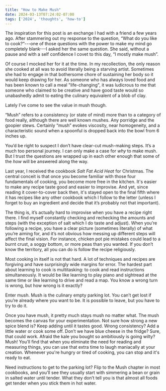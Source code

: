 ```yaml
---
title: "How to Make Mush"
date: 2024-03-13T07:24:02-07:00
tags: ['2024', 'thoughts', 'how-to']
---
```


The inspiration for this post is an exchange I had with a friend a few years ago. After stammering out my response to the question, “What do you like to cook?”---one of those questions with the power to make my mind go completely blank---I asked her the same question. She said, without a pause and with a self confidence I covet to this day, “I mostly make mush”.

Of course I mocked her for it at the time. In my recollection, the only reason she cooked at all was to avoid literally being a starving artist. Sometimes she had to engage in that bothersome chore of sustaining her body so it would keep drawing for her. As someone who has always loved food and has been known to call a meal "life-changing", it was ludicrous to me that someone who claimed to be creative and have good taste would so unabashedly admit to eating the culinary equivalent of a blob of clay.

Lately I’ve come to see the value in mush though.

“Mush” refers to a consistency (or state of mind) more than to a category of food really, although there are well known mushes. Any porridge and the goopier stews. Certainly “mush” evokes viscosity, near homogeneity, and a characteristic sound when a spoonful is dropped back into the bowl from 6 inches up.

You’d be right to suspect I don’t have clear-cut mush-making steps. It’s a much too personal journey. I can only make a case for *why* to make mush. But I trust the questions are wrapped up in each other enough that some of the *how* will be answered along the way.

Last year, I received the cookbook *Salt Fat Acid Heat* for Christmas. The central conceit is that once you become familiar with those four fundamentals of cooking, you become more free in the kitchen. It's easier to make any recipe taste good and easier to improvise. And yet, since reading it cover-to-cover back then, it's stayed open to the final fifth where it has recipes like any other cookbook which I follow to the letter (unless I forget to buy an ingredient and decide that it’s probably not that important).

The thing is, it’s actually hard to improvise when you have a recipe right there. I find myself constantly checking and rechecking the amounts and steps (with the exception of salt which I do taste and adjust). When you’re following a recipe, you have a clear picture (sometimes literally) of what you’re aiming for, and it’s not obvious how messing up different steps will affect the final vision. For instance, chicken pot pie mistakes could lead to a burnt crust, a soggy bottom, or more peas than you wanted. If you don’t know the territory, all you can do is follow the recipe religiously.

Most cooking in itself is not that hard. A lot of techniques and recipes are forgiving and have surprisingly wide margins for error. The hardest part about learning to cook is multitasking: to cook and read instructions simultaneously. It would be like learning to play piano and sightread at the same time or like learning to drive and read a map. You know a wrong turn is wrong, but how wrong is it exactly?

Enter mush. Mush is the culinary empty parking lot. You can’t get lost if you’re already where you want to be. It is possible to leave, but you have to try to do it.

Once you have mush, it pretty much stays mush no matter what. The mush becomes the canvas for your experimentation. Not sure how strong a new spice blend is? Keep adding until it tastes good. Wrong consistency? Add a little water or cook some off. Don’t we have blue cheese in the fridge? Sure, that could work. Afraid the kale you bought so ambitiously is going wilty? Mush! You’ll find that when you eliminate the need for reading and measuring things, you can use that extra time to laugh maniacally at your creation. Whenever you're hungry or tired of cooking, you can stop and it's ready to eat.

Need instructions to get to the parking lot? Flip to the Mush chapter in most cookbooks, and you’ll see they usually start with simmering a bean or grain in salted water until tender. What they don’t tell you is that almost all foods get tender when you stick them in hot water.

